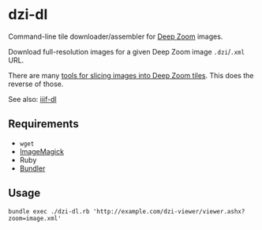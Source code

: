 # dzi-dl

Command-line tile downloader/assembler for [Deep Zoom](https://en.wikipedia.org/wiki/Deep_Zoom) images.

Download full-resolution images for a given Deep Zoom image `.dzi`/`.xml` URL.

There are many [tools for slicing images into Deep Zoom tiles](https://openseadragon.github.io/examples/creating-zooming-images/). This does the reverse of those.

See also: [iiif-dl](https://github.com/ryanfb/iiif-dl)

## Requirements

 * `wget`
 * [ImageMagick](http://www.imagemagick.org/)
 * Ruby
 * [Bundler](http://bundler.io/)
 
## Usage

    bundle exec ./dzi-dl.rb 'http://example.com/dzi-viewer/viewer.ashx?zoom=image.xml'

